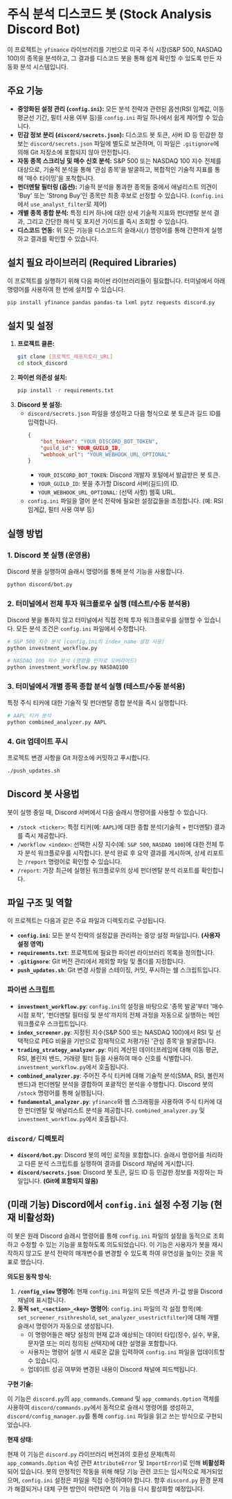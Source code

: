 # 주식 분석 디스코드 봇 (Stock Analysis Discord Bot)

이 프로젝트는 `yfinance` 라이브러리를 기반으로 미국 주식 시장(S&P 500, NASDAQ 100)의 종목을 분석하고, 그 결과를 디스코드 봇을 통해 쉽게 확인할 수 있도록 만든 자동화 분석 시스템입니다.

## 주요 기능

-   **중앙화된 설정 관리 (`config.ini`):** 모든 분석 전략과 관련된 옵션(RSI 임계값, 이동평균선 기간, 필터 사용 여부 등)을 `config.ini` 파일 하나에서 쉽게 제어할 수 있습니다.
-   **민감 정보 분리 (`discord/secrets.json`):** 디스코드 봇 토큰, 서버 ID 등 민감한 정보는 `discord/secrets.json` 파일에 별도로 보관하며, 이 파일은 `.gitignore`에 의해 Git 저장소에 포함되지 않아 안전합니다.
-   **자동 종목 스크리닝 및 매수 신호 분석:** S&P 500 또는 NASDAQ 100 지수 전체를 대상으로, 기술적 분석을 통해 '관심 종목'을 발굴하고, 복합적인 기술적 지표를 통해 '매수 타이밍'을 포착합니다.
-   **펀더멘탈 필터링 (옵션):** 기술적 분석을 통과한 종목들 중에서 애널리스트 의견이 'Buy' 또는 'Strong Buy'인 종목만 최종 후보로 선정할 수 있습니다. (`config.ini`에서 `use_analyst_filter`로 제어)
-   **개별 종목 종합 분석:** 특정 티커 하나에 대한 상세 기술적 지표와 펀더멘탈 분석 결과, 그리고 간단한 해석 및 포지션 가이드를 즉시 조회할 수 있습니다.
-   **디스코드 연동:** 위 모든 기능을 디스코드의 슬래시(`/`) 명령어를 통해 간편하게 실행하고 결과를 확인할 수 있습니다.

## 설치 필요 라이브러리 (Required Libraries)

이 프로젝트를 실행하기 위해 다음 파이썬 라이브러리들이 필요합니다. 터미널에서 아래 명령어를 사용하여 한 번에 설치할 수 있습니다.

```bash
pip install yfinance pandas pandas-ta lxml pytz requests discord.py
```

## 설치 및 설정

1.  **프로젝트 클론:**
    ```bash
    git clone [프로젝트_레포지토리_URL]
    cd stock_discord
    ```
2.  **파이썬 의존성 설치:**
    ```bash
    pip install -r requirements.txt
    ```
3.  **Discord 봇 설정:**
    *   `discord/secrets.json` 파일을 생성하고 다음 형식으로 봇 토큰과 길드 ID를 입력합니다.
        ```json
        {
            "bot_token": "YOUR_DISCORD_BOT_TOKEN",
            "guild_id": YOUR_GUILD_ID,
            "webhook_url": "YOUR_WEBHOOK_URL_OPTIONAL"
        }
        ```
        *   `YOUR_DISCORD_BOT_TOKEN`: Discord 개발자 포털에서 발급받은 봇 토큰.
        *   `YOUR_GUILD_ID`: 봇을 추가할 Discord 서버(길드)의 ID.
        *   `YOUR_WEBHOOK_URL_OPTIONAL`: (선택 사항) 웹훅 URL.
    *   `config.ini` 파일을 열어 분석 전략에 필요한 설정값들을 조정합니다. (예: RSI 임계값, 필터 사용 여부 등)

## 실행 방법

### 1. Discord 봇 실행 (운영용)

Discord 봇을 실행하여 슬래시 명령어를 통해 분석 기능을 사용합니다.

```bash
python discord/bot.py
```

### 2. 터미널에서 전체 투자 워크플로우 실행 (테스트/수동 분석용)

Discord 봇을 통하지 않고 터미널에서 직접 전체 투자 워크플로우를 실행할 수 있습니다. 모든 분석 조건은 `config.ini` 파일에서 수정합니다.

```bash
# S&P 500 지수 분석 (config.ini의 index_name 설정 사용)
python investment_workflow.py

# NASDAQ 100 지수 분석 (명령줄 인자로 오버라이드)
python investment_workflow.py NASDAQ100
```

### 3. 터미널에서 개별 종목 종합 분석 실행 (테스트/수동 분석용)

특정 주식 티커에 대한 기술적 및 펀더멘탈 종합 분석을 즉시 실행합니다.

```bash
# AAPL 티커 분석
python combined_analyzer.py AAPL
```

### 4. Git 업데이트 푸시

프로젝트 변경 사항을 Git 저장소에 커밋하고 푸시합니다.

```bash
./push_updates.sh
```

## Discord 봇 사용법

봇이 실행 중일 때, Discord 서버에서 다음 슬래시 명령어를 사용할 수 있습니다.

*   `/stock <ticker>`: 특정 티커(예: `AAPL`)에 대한 종합 분석(기술적 + 펀더멘탈) 결과를 즉시 제공합니다.
*   `/workflow <index>`: 선택한 시장 지수(예: `S&P 500`, `NASDAQ 100`)에 대한 전체 투자 분석 워크플로우를 시작합니다. 분석 완료 후 요약 결과를 게시하며, 상세 리포트는 `/report` 명령어로 확인할 수 있습니다.
*   `/report`: 가장 최근에 실행된 워크플로우의 상세 펀더멘탈 분석 리포트를 확인합니다.

## 파일 구조 및 역할

이 프로젝트는 다음과 같은 주요 파일과 디렉토리로 구성됩니다.

*   **`config.ini`**: 모든 분석 전략의 설정값을 관리하는 중앙 설정 파일입니다. **(사용자 설정 영역)**
*   **`requirements.txt`**: 프로젝트에 필요한 파이썬 라이브러리 목록을 정의합니다.
*   **`.gitignore`**: Git 버전 관리에서 제외할 파일 및 폴더를 지정합니다.
*   **`push_updates.sh`**: Git 변경 사항을 스테이징, 커밋, 푸시하는 쉘 스크립트입니다.

### 파이썬 스크립트

*   **`investment_workflow.py`**: `config.ini`의 설정을 바탕으로 '종목 발굴'부터 '매수 시점 포착', '펀더멘탈 필터링 및 분석'까지의 전체 과정을 자동으로 실행하는 메인 워크플로우 스크립트입니다.
*   **`index_screener.py`**: 지정된 지수(S&P 500 또는 NASDAQ 100)에서 RSI 및 선택적으로 PEG 비율을 기반으로 잠재적으로 저평가된 '관심 종목'을 발굴합니다.
*   **`trading_strategy_analyzer.py`**: 미리 계산된 데이터프레임에 대해 이동 평균, RSI, 볼린저 밴드, 거래량 필터 등을 사용하여 매수 신호를 식별합니다. `investment_workflow.py`에서 호출됩니다.
*   **`combined_analyzer.py`**: 주어진 주식 티커에 대해 기술적 분석(SMA, RSI, 볼린저 밴드)과 펀더멘탈 분석을 결합하여 포괄적인 분석을 수행합니다. Discord 봇의 `/stock` 명령어를 통해 실행됩니다.
*   **`fundamental_analyzer.py`**: `yfinance`와 웹 스크래핑을 사용하여 주식 티커에 대한 펀더멘탈 및 애널리스트 분석을 제공합니다. `combined_analyzer.py` 및 `investment_workflow.py`에서 호출됩니다.

### `discord/` 디렉토리

*   **`discord/bot.py`**: Discord 봇의 메인 로직을 포함합니다. 슬래시 명령어를 처리하고 다른 분석 스크립트를 실행하여 결과를 Discord 채널에 게시합니다.
*   **`discord/secrets.json`**: Discord 봇 토큰, 길드 ID 등 민감한 정보를 저장하는 파일입니다. **(Git에 포함되지 않음)**

## (미래 기능) Discord에서 `config.ini` 설정 수정 기능 (현재 비활성화)

이 봇은 원래 Discord 슬래시 명령어를 통해 `config.ini` 파일의 설정을 동적으로 조회하고 수정할 수 있는 기능을 포함하도록 의도되었습니다. 이 기능은 사용자가 봇을 재시작하지 않고도 분석 전략의 매개변수를 변경할 수 있도록 하여 유연성을 높이는 것을 목표로 했습니다.

**의도된 동작 방식:**

1.  **`/config_view` 명령어:** 현재 `config.ini` 파일의 모든 섹션과 키-값 쌍을 Discord 채널에 표시합니다.
2.  **동적 `set_<section>_<key>` 명령어:** `config.ini` 파일의 각 설정 항목(예: `set_screener_rsithreshold`, `set_analyzer_usestrictfilter`)에 대해 개별 슬래시 명령어가 자동으로 생성됩니다.
    *   이 명령어들은 해당 설정의 현재 값과 예상되는 데이터 타입(정수, 실수, 부울, 문자열 또는 미리 정의된 선택지)에 대한 설명을 포함합니다.
    *   사용자는 명령어 실행 시 새로운 값을 입력하여 `config.ini` 파일을 업데이트할 수 있습니다.
    *   업데이트 성공 여부와 변경된 내용이 Discord 채널에 피드백됩니다.

**구현 기술:**

이 기능은 `discord.py`의 `app_commands.Command` 및 `app_commands.Option` 객체를 사용하여 `discord/commands.py`에서 동적으로 슬래시 명령어를 생성하고, `discord/config_manager.py`를 통해 `config.ini` 파일을 읽고 쓰는 방식으로 구현되었습니다.

**현재 상태:**

현재 이 기능은 `discord.py` 라이브러리 버전과의 호환성 문제(특히 `app_commands.Option` 속성 관련 `AttributeError` 및 `ImportError`)로 인해 **비활성화**되어 있습니다. 봇의 안정적인 작동을 위해 해당 기능 관련 코드는 임시적으로 제거되었으며, `config.ini` 설정은 파일을 직접 수정하여야 합니다. 향후 `discord.py` 환경 문제가 해결되거나 대체 구현 방안이 마련되면 이 기능을 다시 활성화할 예정입니다.